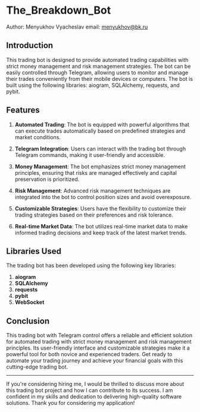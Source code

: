 # The_Breakdown_Bot

Author: Menyukhov Vyacheslav 
email: menyukhov@bk.ru

## Introduction

This trading bot is designed to provide automated trading capabilities with strict money management and risk management strategies. The bot can be easily controlled through Telegram, allowing users to monitor and manage their trades conveniently from their mobile devices or computers. The bot is built using the following libraries: aiogram, SQLAlchemy, requests, and pybit.

## Features

1. **Automated Trading**: The bot is equipped with powerful algorithms that can execute trades automatically based on predefined strategies and market conditions.

2. **Telegram Integration**: Users can interact with the trading bot through Telegram commands, making it user-friendly and accessible.

3. **Money Management**: The bot emphasizes strict money management principles, ensuring that risks are managed effectively and capital preservation is prioritized.

4. **Risk Management**: Advanced risk management techniques are integrated into the bot to control position sizes and avoid overexposure.

5. **Customizable Strategies**: Users have the flexibility to customize their trading strategies based on their preferences and risk tolerance.

6. **Real-time Market Data**: The bot utilizes real-time market data to make informed trading decisions and keep track of the latest market trends.

## Libraries Used

The trading bot has been developed using the following key libraries:

1. **aiogram**
2. **SQLAlchemy**
3. **requests**
4. **pybit**
5. **WebSocket**

## Conclusion

This trading bot with Telegram control offers a reliable and efficient solution for automated trading with strict money management and risk management principles. Its user-friendly interface and customizable strategies make it a powerful tool for both novice and experienced traders. Get ready to automate your trading journey and achieve your financial goals with this cutting-edge trading bot.

---

If you're considering hiring me, I would be thrilled to discuss more about this trading bot project and how I can contribute to its success. I am confident in my skills and dedication to delivering high-quality software solutions. Thank you for considering my application!
